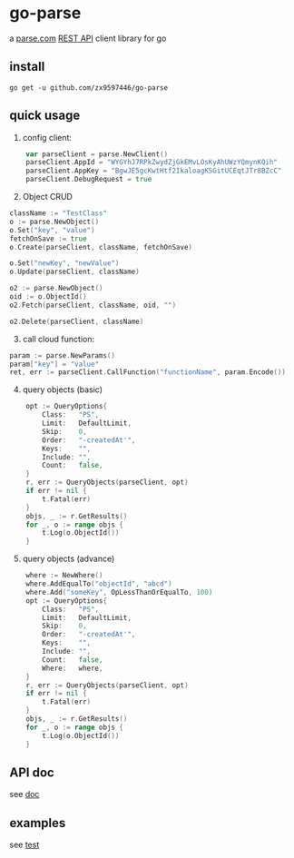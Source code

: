 go-parse
============

a [parse.com](https://parse.com/) [REST API](https://parse.com/docs/rest#summary) client library for go

install
------------
```go get -u github.com/zx9597446/go-parse```

quick usage
-----------
1. config client:
```go
	var parseClient = parse.NewClient()
	parseClient.AppId = "WYGYhJ7RPkZwydZjGkEMvLOsKyAhUWzYQmynKQih"
	parseClient.AppKey = "BgwJE5gcKwtHtf2IkaloagKSGitUCEqtJTr8BZcC"
	parseClient.DebugRequest = true
```

2. Object CRUD
```go
className := "TestClass"
o := parse.NewObject()
o.Set("key", "value")
fetchOnSave := true
o.Create(parseClient, className, fetchOnSave)

o.Set("newKey", "newValue")
o.Update(parseClient, className)

o2 := parse.NewObject()
oid := o.ObjectId()
o2.Fetch(parseClient, className, oid, "")

o2.Delete(parseClient, className)
```

3. call cloud function:
```go
param := parse.NewParams()
param["key"] = "value"
ret, err := parseClient.CallFunction("functionName", param.Encode())
```

4. query objects (basic)
```go
	opt := QueryOptions{
		Class:   "PS",
		Limit:   DefaultLimit,
		Skip:    0,
		Order:   "-createdAt'",
		Keys:    "",
		Include: "",
		Count:   false,
	}
	r, err := QueryObjects(parseClient, opt)
	if err != nil {
		t.Fatal(err)
	}
	objs, _ := r.GetResults()
	for _, o := range objs {
		t.Log(o.ObjectId())
	}

```

5. query objects (advance)
```go
	where := NewWhere()
	where.AddEqualTo("objectId", "abcd")
	where.Add("someKey", OpLessThanOrEqualTo, 100)
	opt := QueryOptions{
		Class:   "PS",
		Limit:   DefaultLimit,
		Skip:    0,
		Order:   "-createdAt'",
		Keys:    "",
		Include: "",
		Count:   false,
		Where:   where,
	}
	r, err := QueryObjects(parseClient, opt)
	if err != nil {
		t.Fatal(err)
	}
	objs, _ := r.GetResults()
	for _, o := range objs {
		t.Log(o.ObjectId())
	}

```

API doc
------------
see [doc](http://godoc.org/github.com/zx9597446/go-parse)

examples
-----------
see [test](http://github.com/zx9597446/go-parse/blob/master/parse_test.go)
